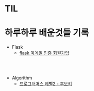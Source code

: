 # TIL

하루하루 배운것들 기록
======================

+ Flask
  - [flask 이메일 인증 회원가입](flask/Flask&mongoDB이메일인증.md)

<br><br>

+ Algorithm
  - [프로그래머스 레벨2 - 후보키](Algorithm/Programmers/Level2/후보키.md)
